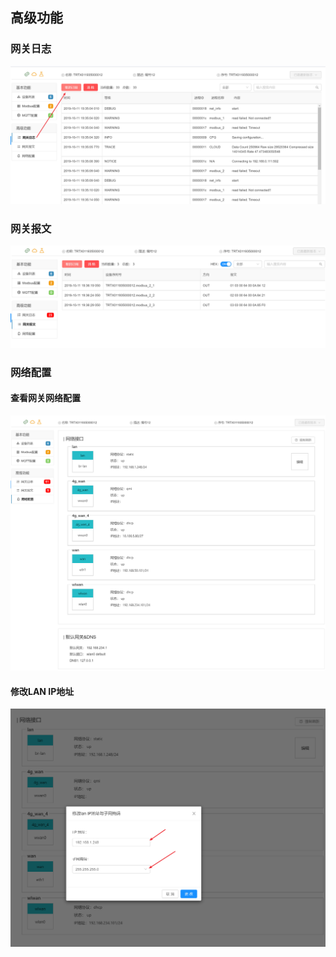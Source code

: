 ## 高级功能

### 网关日志

![](imgs/2019-10-11-19-36-06.png)

### 网关报文

![](imgs/2019-10-11-19-36-43.png)

### 网络配置

#### 查看网关网络配置
![](imgs/2019-10-11-19-37-39.png)

#### 修改LAN IP地址
![](imgs/2019-10-11-19-38-39.png)